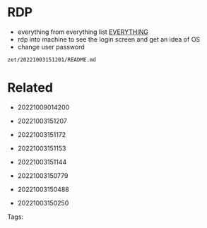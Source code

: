 # RDP
- everything from everything list [EVERYTHING](EVERYTHING.md#everything)
- rdp into machine to see the login screen and get an idea of OS
- change user password

` zet/20221003151201/README.md `

# Related

- 20221009014200

- 20221003151207

- 20221003151172

- 20221003151153

- 20221003151144

- 20221003150779

- 20221003150488

- 20221003150250


Tags:

    
